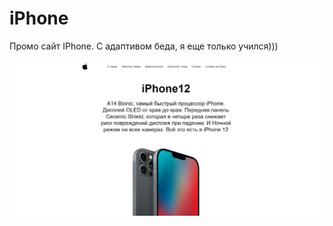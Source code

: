 # iPhone
Промо сайт IPhone.  С адаптивом беда, я еще только учился)))


 
[![iPhone](https://github.com/8807010/iPhone/blob/master/preview.jpg)](https://8807010.github.io/iPhone/)  



